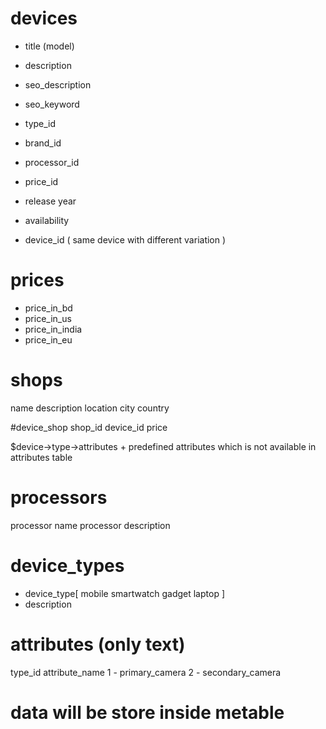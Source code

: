 # devices
* title (model)
* description
* seo_description
* seo_keyword

* type_id 
* brand_id
* processor_id
* price_id

* release year
* availability
* device_id ( same device with different variation )


# prices
* price_in_bd
* price_in_us
* price_in_india
* price_in_eu

# shops
name
description
location
city
country

#device_shop
shop_id
device_id
price




$device->type->attributes
+ 
predefined attributes which is not available in attributes table


# processors
processor name
processor description

# device_types 
* device_type[
  mobile
  smartwatch
  gadget
  laptop
]
* description


# attributes  (only text)
type_id   attribute_name
1 - primary_camera
2 - secondary_camera

# data will be store inside metable




